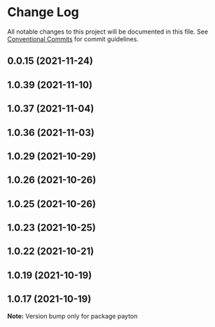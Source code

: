 # Change Log

All notable changes to this project will be documented in this file.
See [Conventional Commits](https://conventionalcommits.org) for commit guidelines.

## 0.0.15 (2021-11-24)



## 1.0.39 (2021-11-10)



## 1.0.37 (2021-11-04)



## 1.0.36 (2021-11-03)



## 1.0.29 (2021-10-29)



## 1.0.26 (2021-10-26)



## 1.0.25 (2021-10-26)



## 1.0.23 (2021-10-25)



## 1.0.22 (2021-10-21)



## 1.0.19 (2021-10-19)



## 1.0.17 (2021-10-19)

**Note:** Version bump only for package payton
